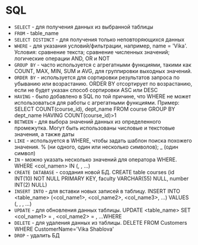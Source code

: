 # SQL
- `SELECT` - для получения данных из выбранной таблицы
- `FROM` - table_name
- `SELECT DISTINCT` - для получения только неповторяющихся данных
- `WHERE` - для указания условий/фильтрации, например, name = 'Vika'. Условия: сравнение текста; сравнение численных значений; логические операции AND, OR и NOT
- `GROUP BY` - часто используется с агрегатными функциями, такими как COUNT, MAX, MIN, SUM и AVG, для группировки выходных значений.
- `ORDER BY` - используется для сортировки результатов запроса по убыванию или возрастанию. ORDER BY отсортирует по возрастанию, если не будет указан способ сортировки ASC или DESC
- `HAVING` - было добавлено в SQL по той причине, что WHERE не может использоваться для работы с агрегатными функциями. Пример: SELECT COUNT(course_id), dept_name FROM course GROUP BY dept_name HAVING COUNT(course_id)>1
- `BETWEEN` - для выбора значений данных из определенного промежутка. Могут быть использованы числовые и текстовые значения, а также даты
- `LIKE` - используется в WHERE, чтобы задать шаблон поиска похожего значения. % (ни одного, один или несколько символов); _ (один символ)
-  `IN` - можно указать несколько значений для оператора WHERE. WHERE <col_namen> IN (<value1>, <value2>, …)
- `CREATE DATABASE` - создания новой БД. CREATE table courses (id INT(10) NOT NULL PRIMARY KEY, faculty VARCHAR(55) NULL, number INT(2) NULL)
- `INSERT INTO` - для вставки новых записей в таблицу. INSERT INTO <table_name> (<col_name1>, <col_name2>, <col_name3>, …)
  VALUES (<value1>, <value2>, <value3>, …)
- `UPDATE` - для обновления данных таблицы. UPDATE <table_name> SET <col_name1> = <value1>, <col_name2> = <value2>, ...WHERE <condition>
- `DELETE` - для удаления данных из таблицы. DELETE FROM Customers WHERE CustomerName='Vika Shablova'
- `DROP` - удалить БД
  
